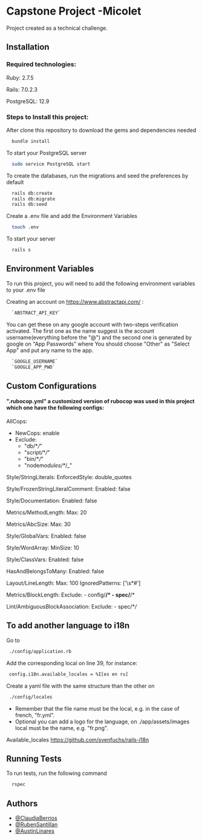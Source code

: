 # Capstone Project -Micolet

Project created as a technical challenge.

## Installation

### Required technologies:

Ruby: 2.7.5

Rails: 7.0.2.3

PostgreSQL: 12.9

### Steps to Install this project:

After clone this repository to download the gems and dependencies needed

```bash
  bundle install
```

To start your PostgreSQL server

```bash
  sudo service PostgreSQL start
```

To create the databases, run the migrations and seed the preferences by default

```bash
  rails db:create
  rails db:migrate
  rails db:seed
```

Create a .env file and add the Environment Variables

```bash
  touch .env
```

To start your server

```bash
  rails s
```

## Environment Variables

To run this project, you will need to add the following environment variables to your .env file

Creating an account on https://www.abstractapi.com/ :

```bash
  `ABSTRACT_API_KEY`
```

You can get these on any google account with two-steps verification activated.
The first one as the name suggest is the account username(everything before the "@")
and the second one is generated by google on "App Passwords" where You should choose "Other"
as "Select App" and put any name to the app.

```bash
  `GOOGLE_USERNAME`
  `GOOGLE_APP_PWD`
```

## Custom Configurations

#### ".rubocop.yml" a customized version of rubocop was used in this project which one have the following configs:

AllCops:

- NewCops: enable
- Exclude:
  - "db/\*_/_"
  - "script/\*_/_"
  - "bin/\*_/_"
  - "node*modules/\**/\_"

Style/StringLiterals:
EnforcedStyle: double_quotes

Style/FrozenStringLiteralComment:
Enabled: false

Style/Documentation:
Enabled: false

Metrics/MethodLength:
Max: 20

Metrics/AbcSize:
Max: 30

Style/GlobalVars:
Enabled: false

Style/WordArray:
MinSize: 10

Style/ClassVars:
Enabled: false

HasAndBelongsToMany:
Enabled: false

Layout/LineLength:
Max: 100
IgnoredPatterns: ['\s*#']

Metrics/BlockLength:
Exclude: - config/**/\* - spec/**/\*

Lint/AmbiguousBlockAssociation:
Exclude: - spec/\*_/_

## To add another language to i18n

Go to

```bash
 ./config/application.rb
```

Add the corresponding local on line 39, for instance:

```bash
 config.i18n.available_locales = %I[es en ru]
```

Create a yaml file with the same structure than the other on

```bash
 ./config/locales
```
- Remember that the file name must be the local, e.g. in the case of french, "fr.yml".
- Optional you can add a logo for the language, on ./app/assets/images local must be the name, e.g. "fr.png".

Available_locales https://github.com/svenfuchs/rails-i18n

## Running Tests

To run tests, run the following command

```bash
  rspec
```

## Authors

- [@ClaudiaBerrios](https://www.linkedin.com/in/claudia-berrios-939265b9/)
- [@RubenSantillan](https://www.linkedin.com/in/sandro-santillan/)
- [@AustinLinares](https://www.linkedin.com/in/austin-linares/)
